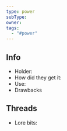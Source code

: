 ```yaml
---
type: power
subType: 
owner: 
tags:
  - "#power"
---
```

## Info
- Holder:
- How did they get it:
- Use:
- Drawbacks
## Threads
- Lore bits: